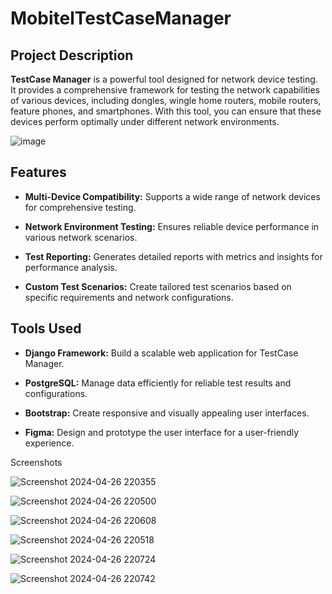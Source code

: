# MobitelTestCaseManager

## Project Description

**TestCase Manager** is a powerful tool designed for network device testing. It provides a comprehensive framework for testing the network capabilities of various devices, including dongles, wingle home routers, mobile routers, feature phones, and smartphones. With this tool, you can ensure that these devices perform optimally under different network environments.

![image](https://github.com/dinethviku/MobitelTestCaseManager/assets/72123359/66d6280c-a459-49f4-a65a-b4486b025699)

## Features

- **Multi-Device Compatibility:** Supports a wide range of network devices for comprehensive testing.

- **Network Environment Testing:** Ensures reliable device performance in various network scenarios.

- **Test Reporting:** Generates detailed reports with metrics and insights for performance analysis.

- **Custom Test Scenarios:** Create tailored test scenarios based on specific requirements and network configurations.

## Tools Used

- **Django Framework:** Build a scalable web application for TestCase Manager.

- **PostgreSQL:** Manage data efficiently for reliable test results and configurations.

- **Bootstrap:** Create responsive and visually appealing user interfaces.

- **Figma:** Design and prototype the user interface for a user-friendly experience.

Screenshots

![Screenshot 2024-04-26 220355](https://github.com/Kameshbandara/MobitelTestCaseManager/assets/85399866/579f6a92-a535-4c1b-9f28-5d0fb94d06bd)

![Screenshot 2024-04-26 220500](https://github.com/Kameshbandara/MobitelTestCaseManager/assets/85399866/41c157b8-3dea-4d65-8ea7-3756e41b5a13)

![Screenshot 2024-04-26 220608](https://github.com/Kameshbandara/MobitelTestCaseManager/assets/85399866/b9a60245-e846-4e09-8b6e-802c355a522b)

![Screenshot 2024-04-26 220518](https://github.com/Kameshbandara/MobitelTestCaseManager/assets/85399866/202c282e-6324-4578-85ee-21affc5d0410)

![Screenshot 2024-04-26 220724](https://github.com/Kameshbandara/MobitelTestCaseManager/assets/85399866/9479fad3-3fa2-4c4d-a057-6e8b3cb44ccb)

![Screenshot 2024-04-26 220742](https://github.com/Kameshbandara/MobitelTestCaseManager/assets/85399866/55178ae7-329d-4c0f-9e15-709fee1bbac0)
